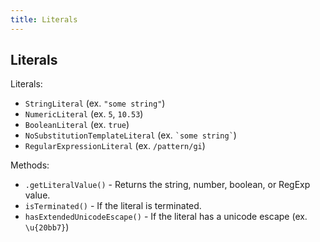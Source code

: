 ```yaml
---
title: Literals
---
```


## Literals

Literals:

* `StringLiteral` (ex. `"some string"`)
* `NumericLiteral` (ex. `5`, `10.53`)
* `BooleanLiteral` (ex. `true`)
* `NoSubstitutionTemplateLiteral` (ex. `` `some string` ``)
* `RegularExpressionLiteral` (ex. `/pattern/gi`)

Methods:

* `.getLiteralValue()` - Returns the string, number, boolean, or RegExp value.
* `isTerminated()` - If the literal is terminated.
* `hasExtendedUnicodeEscape()` - If the literal has a unicode escape (ex. `\u{20bb7}`)

